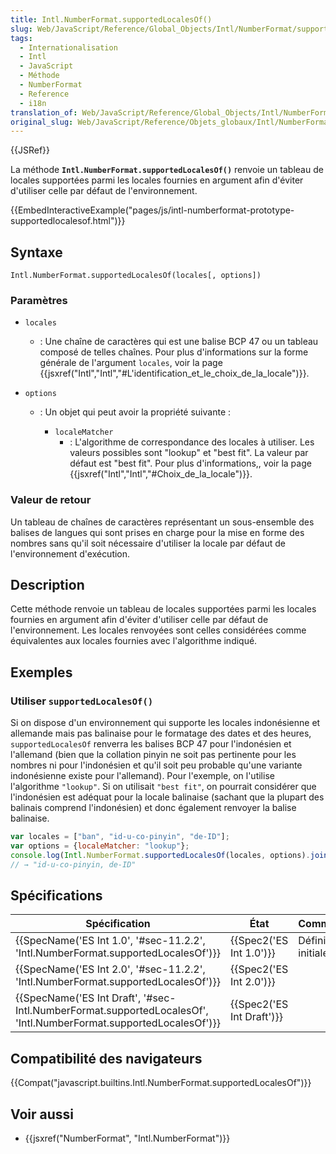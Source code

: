 ```yaml
---
title: Intl.NumberFormat.supportedLocalesOf()
slug: Web/JavaScript/Reference/Global_Objects/Intl/NumberFormat/supportedLocalesOf
tags:
  - Internationalisation
  - Intl
  - JavaScript
  - Méthode
  - NumberFormat
  - Reference
  - i18n
translation_of: Web/JavaScript/Reference/Global_Objects/Intl/NumberFormat/supportedLocalesOf
original_slug: Web/JavaScript/Reference/Objets_globaux/Intl/NumberFormat/supportedLocalesOf
---
```

{{JSRef}}

La méthode **`Intl.NumberFormat.supportedLocalesOf()`** renvoie un tableau de locales supportées parmi les locales fournies en argument afin d'éviter d'utiliser celle par défaut de l'environnement.

{{EmbedInteractiveExample("pages/js/intl-numberformat-prototype-supportedlocalesof.html")}}

## Syntaxe

    Intl.NumberFormat.supportedLocalesOf(locales[, options])

### Paramètres

- `locales`
  - : Une chaîne de caractères qui est une balise BCP 47 ou un tableau composé de telles chaînes. Pour plus d'informations sur la forme générale de l'argument `locales`, voir la page {{jsxref("Intl","Intl","#L'identification_et_le_choix_de_la_locale")}}.
- `options`

  - : Un objet qui peut avoir la propriété suivante :

    - `localeMatcher`
      - : L'algorithme de correspondance des locales à utiliser. Les valeurs possibles sont "lookup" et "best fit". La valeur par défaut est "best fit". Pour plus d'informations,, voir la page {{jsxref("Intl","Intl","#Choix_de_la_locale")}}.

### Valeur de retour

Un tableau de chaînes de caractères représentant un sous-ensemble des balises de langues qui sont prises en charge pour la mise en forme des nombres sans qu'il soit nécessaire d'utiliser la locale par défaut de l'environnement d'exécution.

## Description

Cette méthode renvoie un tableau de locales supportées parmi les locales fournies en argument afin d'éviter d'utiliser celle par défaut de l'environnement. Les locales renvoyées sont celles considérées comme équivalentes aux locales fournies avec l'algorithme indiqué.

## Exemples

### Utiliser `supportedLocalesOf()`

Si on dispose d'un environnement qui supporte les locales indonésienne et allemande mais pas balinaise pour le formatage des dates et des heures, `supportedLocalesOf` renverra les balises BCP 47 pour l'indonésien et l'allemand (bien que la collation pinyin ne soit pas pertinente pour les nombres ni pour l'indonésien et qu'il soit peu probable qu'une variante indonésienne existe pour l'allemand). Pour l'exemple, on l'utilise l'algorithme `"lookup"`. Si on utilisait `"best fit"`, on pourrait considérer que l'indonésien est adéquat pour la locale balinaise (sachant que la plupart des balinais comprend l'indonésien) et donc également renvoyer la balise balinaise.

```js
var locales = ["ban", "id-u-co-pinyin", "de-ID"];
var options = {localeMatcher: "lookup"};
console.log(Intl.NumberFormat.supportedLocalesOf(locales, options).join(", "));
// → "id-u-co-pinyin, de-ID"
```

## Spécifications

| Spécification                                                                                                                                            | État                             | Commentaires        |
| -------------------------------------------------------------------------------------------------------------------------------------------------------- | -------------------------------- | ------------------- |
| {{SpecName('ES Int 1.0', '#sec-11.2.2', 'Intl.NumberFormat.supportedLocalesOf')}}                                             | {{Spec2('ES Int 1.0')}} | Définition initiale |
| {{SpecName('ES Int 2.0', '#sec-11.2.2', 'Intl.NumberFormat.supportedLocalesOf')}}                                             | {{Spec2('ES Int 2.0')}} |                     |
| {{SpecName('ES Int Draft', '#sec-Intl.NumberFormat.supportedLocalesOf', 'Intl.NumberFormat.supportedLocalesOf')}} | {{Spec2('ES Int Draft')}} |                     |

## Compatibilité des navigateurs

{{Compat("javascript.builtins.Intl.NumberFormat.supportedLocalesOf")}}

## Voir aussi

- {{jsxref("NumberFormat", "Intl.NumberFormat")}}
